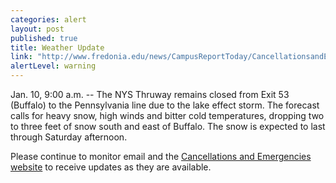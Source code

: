 ```yaml
---
categories: alert
layout: post
published: true
title: Weather Update
link: "http://www.fredonia.edu/news/CampusReportToday/CancellationsandEmergencies/tabid/1380/Default.aspx"
alertLevel: warning
---
```


Jan. 10, 9:00 a.m. -- The NYS Thruway remains closed from Exit 53 (Buffalo) to the Pennsylvania line due to the lake effect storm. The forecast calls for heavy snow, high winds and bitter cold temperatures, dropping two to three feet of snow south and east of Buffalo. The snow is expected to last through Saturday afternoon.

Please continue to monitor email and the [Cancellations and Emergencies website](http://www.fredonia.edu/news/CampusReportToday/CancellationsandEmergencies/tabid/1380/Default.aspx) to receive updates as they are available.